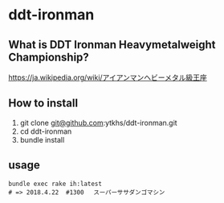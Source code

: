 # ddt-ironman

## What is DDT Ironman Heavymetalweight Championship?

https://ja.wikipedia.org/wiki/アイアンマンヘビーメタル級王座

## How to install
1. git clone git@github.com:ytkhs/ddt-ironman.git
2. cd ddt-ironman
3. bundle install

## usage

```
bundle exec rake ih:latest
# => 2018.4.22  #1300 　スーパーササダンゴマシン								
```